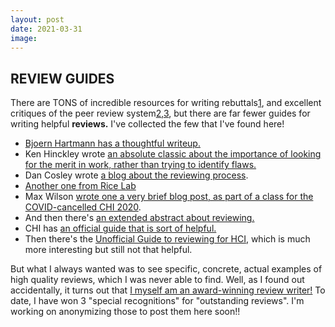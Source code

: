 ```yaml
---
layout: post
date: 2021-03-31
image:
---
```


## REVIEW GUIDES
There are TONS of incredible resources for writing rebuttals[1],  and excellent critiques of the peer review system[2],[3], but there are far fewer guides for writing helpful **reviews.** I've collected the few that I've found here!

- [Bjoern Hartmann has a thoughtful writeup.](https://people.eecs.berkeley.edu/~bjoern/advice/reviewing.html)
- Ken Hinckley wrote [an absolute classic about the importance of looking for the merit in work, rather than trying to identify flaws.](http://mobilehci.acm.org/2015/download/ExcellenceInReviewsforHCICommunity.pdf)
- Dan Cosley wrote [a blog about the reviewing process](https://blogs.cornell.edu/danco/2014/06/12/how-i-review-papers/).
- [Another one from Rice Lab](https://ricelab.github.io/blog/2018/writing-reviews-for-hci/)
- Max Wilson [wrote one a very brief blog post, as part of a class for the COVID-cancelled CHI 2020](http://www.cs.nott.ac.uk/~pszmw/peer-review-course/).
- And then there's [an extended abstract about reviewing.](https://dl.acm.org/doi/10.1145/3027063.3027097)
- CHI has [an official guide that is sort of helpful.](https://chi2020.acm.org/guide-to-reviewing-papers/)
- Then there's the [Unofficial Guide to reviewing for HCI](https://docs.google.com/document/d/1MpH3zV8WFU5avQHqrVTtxu-wNWzeTstxWy7K__HK5Nc/edit#heading=h.mq8hia60enm8), which is much more interesting but still not that helpful.

But what I always wanted was to see specific, concrete, actual examples of high quality reviews, which I was never able to find. Well, as I found out accidentally, it turns out that [I myself am an award-winning review writer!](https://twitter.com/FakePaperclips/status/1370131214430924803) To date, I have won 3 "special recognitions" for "outstanding reviews". I'm working on anonymizing those to post them here soon!!

[1]:(https://molecule.github.io/post/Rebuttal-Advice/)
[2]:(https://twitter.com/mcmullarkey/status/1366091589345501194?s=20)
[3]:(https://www.sigarch.org/why-we-should-include-one-shot-revision-in-our-review-process/)